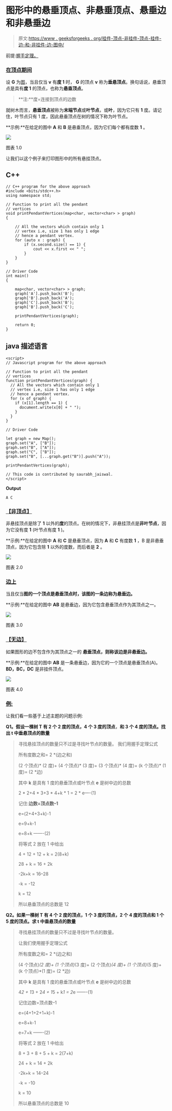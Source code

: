 # 图形中的悬垂顶点、非悬垂顶点、悬垂边和非悬垂边

> 原文:[https://www . geeksforgeeks . org/挂件-顶点-非挂件-顶点-挂件-边-和-非挂件-边-图中/](https://www.geeksforgeeks.org/pendant-vertices-non-pendant-vertices-pendant-edges-and-non-pendant-edges-in-graph/)

前提:[握手定理。](https://www.geeksforgeeks.org/handshaking-lemma-and-interesting-tree-properties/)

### <u>在顶点期间</u>

设 **G** 为[图](https://www.geeksforgeeks.org/graph-data-structure-and-algorithms/)，当且仅当 **v** 有**度 1** 时， **G** 的顶点 **v** 称为**垂悬顶点**。换句话说，悬垂顶点是具有**度 1** 的顶点，也称为**悬垂顶点**。

> **注:**度=连接到顶点的边数

就树木而言，**悬垂顶点**被称为**末端节点**或**叶节点**，或**叶**，因为它只有 **1** 度。请记住，叶节点只有 1 度，因此悬垂顶点在树的情况下称为叶节点。

**示例:**在给定的图中 **A** 和 **B** 是悬垂顶点，因为它们每个都有度数 **1** 。

![](img/3b16845ae334bd61fce01d23e6849ffd.png)

图表 1.0

让我们以这个例子来打印图形中的所有悬挂顶点。

## C++

```
// C++ program for the above approach
#include <bits/stdc++.h>
using namespace std;

// Function to print all the pendant
// vertices
void printPendantVertices(map<char, vector<char> > graph)
{

    // All the vectors which contain only 1
    // vertex i.e, size 1 has only 1 edge
    // hence a pendant vertex.
    for (auto x : graph) {
        if (x.second.size() == 1) {
            cout << x.first << " ";
        }
    }
}

// Driver Code
int main()
{

    map<char, vector<char> > graph;
    graph['A'].push_back('B');
    graph['B'].push_back('A');
    graph['C'].push_back('B');
    graph['B'].push_back('C');

    printPendantVertices(graph);

    return 0;
}
```

## java 描述语言

```
<script>
// Javascript program for the above approach

// Function to print all the pendant
// vertices
function printPendantVertices(graph) {
  // All the vectors which contain only 1
  // vertex i.e, size 1 has only 1 edge
  // hence a pendant vertex.
  for (x of graph) {
    if (x[1].length == 1) {
      document.write(x[0] + " ");
    }
  }
}

// Driver Code

let graph = new Map();
graph.set("A", ["B"]);
graph.set("B", ["A"]);
graph.set("C", ["B"]);
graph.set("B", [...graph.get("B")].push("A"));

printPendantVertices(graph);

// This code is contributed by saurabh_jaiswal.
</script>
```

**Output**

```
A C 
```

### **<u>【非顶点】</u>**

非悬挂顶点是除了 **1** 以外的**度**的顶点。在树的情况下，非悬挂顶点是**非叶节点**，因为它没有度 **1** (叶节点有度 **1** )。

**示例:**在给定的图中 **A** 和 **C** 是悬垂顶点，因为 **A** 和 **C** 有度数 **1** ，B 是非悬垂顶点，因为它包含除 **1** 以外的度数，而后者是 **2** 。

![](img/1cedf275564b37788e22f967a18b1cc1.png)

图表 2.0

### **<u>边上</u>**

当且仅当**图的一个顶点是悬垂顶点时，该图的一条边称为悬垂边。**

**示例:**在给定的图中 **AB** 是悬垂边，因为它包含悬垂顶点作为其顶点之一。

![](img/3b16845ae334bd61fce01d23e6849ffd.png)

图表 3.0

### **<u>【无边】</u>**

如果图形的边不包含作为其顶点之一的 **悬垂顶点，则称该边是非悬垂边。**

**示例:**在给定的图中 **AB** 是一条悬垂边，因为它的一个顶点是悬垂顶点(A)。 **BD，BC，DC** 是非挂件顶点。

![](img/024e1331aa49babbf5beb56fe8fb9237.png)

图表 4.0

### **<u>例:</u>**

让我们看一些基于上述主题的问题示例:

**Q1。假设一棵树 T 有 2 个 2 度的顶点，4 个 3 度的顶点**，**和 3 个 4 度的顶点。找出 t 中垂悬顶点的数量**

> 寻找悬挂顶点的数量只不过是寻找叶节点的数量。
> 我们用握手定理公式
> 
> 所有度数之和= 2 *(边之和)
> 
> (2 个顶点)* (2 度)+ (4 个顶点)* (3 度)+ (3 个顶点)* (4 度)+ (k 个顶点)* (1 度)= (2 *边)
> 
> 其中
> **k** 是具有 1 度的悬垂顶点或叶节点
> **e** 是树中边的总数
> 
> 2 * 2+4 * 3+3 * 4+k * 1 = 2 * e—-(1)
> 
> 记住:**边数=顶点数–1**
> 
> e=(2+4+3+k)-1
> 
> e=9+k-1
> 
> e=8+k ——-(2)
> 
> 将等式 2 放在 1 中给出
> 
> 4 + 12 + 12 + k = 2(8+k)
> 
> 28 + k = 16 + 2k
> 
> -2k+k = 16–28
> 
> -k = -12
> 
> k = 12
> 
> 所以悬垂顶点的总数是 12

**Q2。如果一棵树 T 有 4 个 2 度的顶点，1 个 3 度的顶点，2 个 4 度的顶点和 1 个 5 度的顶点。求 t 中垂悬顶点的数量**

> 寻找悬挂顶点的数量只不过是寻找叶节点的数量。
> 
> 让我们使用握手定理公式
> 
> 所有度数之和= 2 *(边之和)
> 
> (4 个顶点)*(2 度)+ (1 个顶点)*(3 度)+ (2 个顶点)*(4 度)+ (1 个顶点)*(5 度)+ (k 个顶点)*(1 度)= (2 *边)
> 
> 其中
> **k** 是具有 1 度的悬垂顶点或叶节点
> **e** 是树中边的总数
> 
> 4*2 + 1*3 + 2*4 + 1*5 + k*1 = 2*e ——-(1)
> 
> 记住边数=顶点数–1
> 
> e=(4+1+2+1+k)-1
> 
> e=8+k-1
> 
> e=7+k ——-(2)
> 
> 将等式 2 放在 1 中给出
> 
> 8 + 3 + 8 + 5 + k = 2(7+k)
> 
> 24 + k = 14 + 2k
> 
> -2k+k = 14–24
> 
> -k = -10
> 
> k = 10
> 
> 所以悬垂顶点的总数是 10
